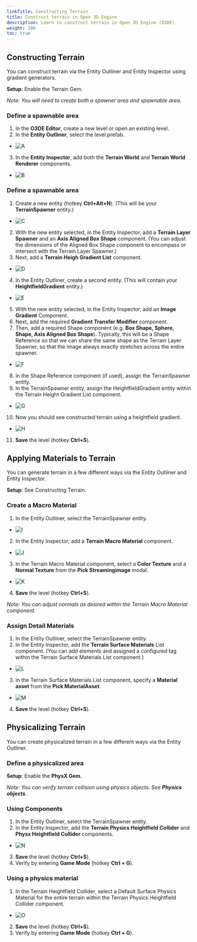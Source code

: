```yaml
---
linkTitle: Constructing Terrain
title: Construct terrain in Open 3D Engine
description: Learn to construct terrain in Open 3D Engine (O3DE).
weight: 200
toc: true
---
```


## **Constructing Terrain**
You can construct terrain via the Entity Outliner and Entity Inspector using gradient generators.

**Setup**: Enable the Terrain Gem.

*Note: You will need to create both a spawner area and spawnable area.*

### **Define a spawnable area**

1. In the **O3DE Editor**, create a new level or open an existing level.
2. In the **Entity Outliner**, select the level.prefab.
- ![A](/images/learning-guide/tutorials/environments/constructing-terrain/A.png)
3. In the **Entity Inspector**, add both the **Terrain World** and **Terrain World Renderer** components.
- ![B](/images/learning-guide/tutorials/environments/constructing-terrain/B.png)

### **Define a spawnable area**

1. Create a new entity (hotkey **Ctrl+Alt+N**). (This will be your **TerrainSpawner** entity.)
- ![C](/images/learning-guide/tutorials/environments/constructing-terrain/C.png)
2. With the new entity selected, in the Entity Inspector, add a **Terrain Layer Spawner** and an **Axis Aligned Box Shape** component. (You can adjust the dimensions of the Aligned Box Shape component to encompass or intersect with the Terrain Layer Spawner.)
3. Next, add a **Terrain Heigh Gradient List** component.
- ![D](/images/learning-guide/tutorials/environments/constructing-terrain/D.png)
4. In the Entity Outliner, create a second entity. (This will contain your **HeightfieldGradient** entity.)
- ![E](/images/learning-guide/tutorials/environments/constructing-terrain/E.png)
5. With the new entity selected, in the Entity Inspector, add an **Image Gradient** Component.
6. Next, add the required **Gradient Transfer Modifier** component.
7. Then, add a required Shape component (e.g. **Box Shape, Sphere, Shape, Axis Aligned Box Shape**).
    Typically, this will be a Shape Reference so that we can share the same shape as the Terrain Layer Spawner, so that the image always exactly stretches across the entire spawner.
 -  ![F](/images/learning-guide/tutorials/environments/constructing-terrain/F.png)
8. In the Shape Reference component (if used), assign the TerrainSpawner entity.
9. In the TerrainSpawner entity, assign the HeightfieldGradient entity within the Terrain Height Gradient List component.
- ![G](/images/learning-guide/tutorials/environments/constructing-terrain/G.png)
10. Now you should see constructed terrain using a heightfield gradient.
-  ![H](/images/learning-guide/tutorials/environments/constructing-terrain/H.png)
11. **Save** the level (hotkey **Ctrl+S**).

## **Applying Materials to Terrain**

You can generate terrain in a few different ways via the Entity Outliner and Entity Inspector.

**Setup**: See Constructing Terrain.

### **Create a Macro Material**

1. In the Entity Outliner, select the TerrainSpawner entity.
- ![I](/images/learning-guide/tutorials/environments/constructing-terrain/I.png)
2. In the Entity Inspector, add a **Terrain Macro Material** component.
- ![J](/images/learning-guide/tutorials/environments/constructing-terrain/J.png)
3. In the Terrain Macro Material component, select a **Color Texture** and a **Normal Texture** from the **Pick Streamingimage** modal.
- ![K](/images/learning-guide/tutorials/environments/constructing-terrain/K.png)
4. **Save** the level (hotkey **Ctrl+S**).

*Note: You can adjust normals as desired within the Terrain Macro Material component.*

### **Assign Detail Materials**

1. In the Entity Outliner, select the TerrainSpawner entity.
2. In the Entity Inspector, add the **Terrain Surface Materials** List component. (You can add elements and assigned a configured tag within the Terrain Surface Materials List component.)
- ![L](/images/learning-guide/tutorials/environments/constructing-terrain/L.png)
3. In the Terrain Surface Materials List component, specify a **Material asset** from the **Pick MaterialAsset**.
- ![M](/images/learning-guide/tutorials/environments/constructing-terrain/M.png)
4. **Save** the level (hotkey **Ctrl+S**).

## **Physicalizing Terrain**

You can create physicalized terrain in a few different ways via the Entity Outliner.

### **Define a physicalized area**

**Setup**: Enable the **PhysX Gem**.

*Note: You can verify terrain collision using physics objects. See **Physics objects**.*

### **Using Components**

1. In the Entity Outliner, select the TerrainSpawner entity.
2. In the Entity Inspector, add the **Terrain Physics Heightfield Collider** and **Physx Heightfield Collider** components.
- ![N](/images/learning-guide/tutorials/environments/constructing-terrain/N.png)
3. **Save** the level (hotkey **Ctrl+S**).
4. Verify by entering **Game Mode** (hotkey **Ctrl + G**). 

### **Using a physics material**

1. In the Terrain Heightfield Collider, select a Default Surface Physics Material for the entire terrain within the Terrain Physics Heightfield Collider component.
- ![O](/images/learning-guide/tutorials/environments/constructing-terrain/O.png)
2. **Save** the level (hotkey **Ctrl+S**).
3. Verify by entering **Game Mode** (hotkey **Ctrl + G**). 

